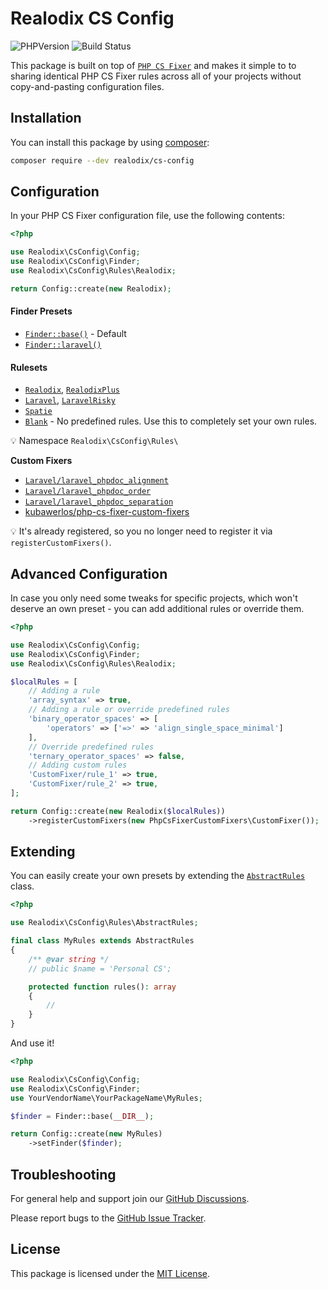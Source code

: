 # Realodix CS Config

![PHPVersion](https://img.shields.io/badge/PHP-7.1%20|%208-777BB4.svg?style=flat-square)
![Build Status](../../actions/workflows/ci.yml/badge.svg)

This package is built on top of [`PHP CS Fixer`](http://github.com/FriendsOfPHP/PHP-CS-Fixer) and makes it simple to to sharing identical PHP CS Fixer rules across all of your projects without copy-and-pasting configuration files.


## Installation

You can install this package by using [composer](https://getcomposer.org/):

```sh
composer require --dev realodix/cs-config
```

## Configuration

In your PHP CS Fixer configuration file, use the following contents:

```php
<?php

use Realodix\CsConfig\Config;
use Realodix\CsConfig\Finder;
use Realodix\CsConfig\Rules\Realodix;

return Config::create(new Realodix);
```

#### Finder Presets
- [`Finder::base()`](docs/finders.md#finderbase) - Default
- [`Finder::laravel()`](docs/finders.md#finderlaravel)

#### Rulesets
- [`Realodix`](src/Rules/Realodix.php), [`RealodixPlus`](src/Rules/RealodixPlus.php)
- [`Laravel`](src/Rules/Laravel.php), [`LaravelRisky`](src/Rules/LaravelRisky.php)
- [`Spatie`](src/Rules/Spatie.php)
- [`Blank`](src/Rules/Blank.php) - No predefined rules. Use this to completely set your own rules.

:bulb: Namespace `Realodix\CsConfig\Rules\`

**Custom Fixers**
- [`Laravel/laravel_phpdoc_alignment`](src/Fixers/Laravel/LaravelPhpdocAlignmentFixer.php)
- [`Laravel/laravel_phpdoc_order`](src/Fixers/Laravel/LaravelPhpdocOrderFixer.php)
- [`Laravel/laravel_phpdoc_separation`](src/Fixers/Laravel/LaravelPhpdocSeparationFixer.php)
- [kubawerlos/php-cs-fixer-custom-fixers](https://github.com/kubawerlos/php-cs-fixer-custom-fixers)

:bulb: It's already registered, so you no longer need to register it via `registerCustomFixers()`.

## Advanced Configuration

In case you only need some tweaks for specific projects, which won't deserve an own preset - you can add additional rules or override them.

```php
<?php

use Realodix\CsConfig\Config;
use Realodix\CsConfig\Finder;
use Realodix\CsConfig\Rules\Realodix;

$localRules = [
    // Adding a rule
    'array_syntax' => true,
    // Adding a rule or override predefined rules
    'binary_operator_spaces' => [
        'operators' => ['=>' => 'align_single_space_minimal']
    ],
    // Override predefined rules
    'ternary_operator_spaces' => false,
    // Adding custom rules
    'CustomFixer/rule_1' => true,
    'CustomFixer/rule_2' => true,
];

return Config::create(new Realodix($localRules))
    ->registerCustomFixers(new PhpCsFixerCustomFixers\CustomFixer());
```

## Extending

You can easily create your own presets by extending the [`AbstractRules`](src/Rules/AbstractRules.php) class.

```php
<?php

use Realodix\CsConfig\Rules\AbstractRules;

final class MyRules extends AbstractRules
{
    /** @var string */
    // public $name = 'Personal CS';

    protected function rules(): array
    {
        //
    }
}
```

And use it!

```php
<?php

use Realodix\CsConfig\Config;
use Realodix\CsConfig\Finder;
use YourVendorName\YourPackageName\MyRules;

$finder = Finder::base(__DIR__);

return Config::create(new MyRules)
    ->setFinder($finder);
```

## Troubleshooting

For general help and support join our [GitHub Discussions](../../discussions).

Please report bugs to the [GitHub Issue Tracker](../../issues).

## License

This package is licensed under the [MIT License](/LICENSE).

